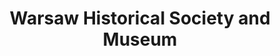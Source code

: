 ---
layout: repo
title: "Warsaw Historical Society and Museum"
id: 22942
permalink: repos/22942/
---